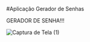 #Aplicação Gerador de Senhas

GERADOR DE SENHA!!!

![Captura de Tela (1)](https://user-images.githubusercontent.com/97475085/153723651-d007ef8a-29bc-4c4b-b687-bbdb403e1df6.png)




